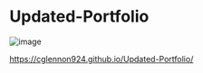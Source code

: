 # Updated-Portfolio

![image](https://user-images.githubusercontent.com/63322716/85586513-ff76e200-b60e-11ea-96c8-d2e6a320f199.png)


https://cglennon924.github.io/Updated-Portfolio/
